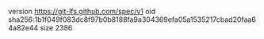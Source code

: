 version https://git-lfs.github.com/spec/v1
oid sha256:1b1f049f083dc8f97b0b8188fa9a304369efa05a1535217cbad20faa64a82e44
size 2386

